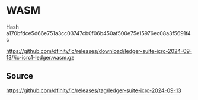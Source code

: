 # WASM

Hash a170bfdce5d66e751a3cc03747cb0f06b450af500e75e15976ec08a3f5691f4c

https://github.com/dfinity/ic/releases/download/ledger-suite-icrc-2024-09-13//ic-icrc1-ledger.wasm.gz

## Source

https://github.com/dfinity/ic/releases/tag/ledger-suite-icrc-2024-09-13
